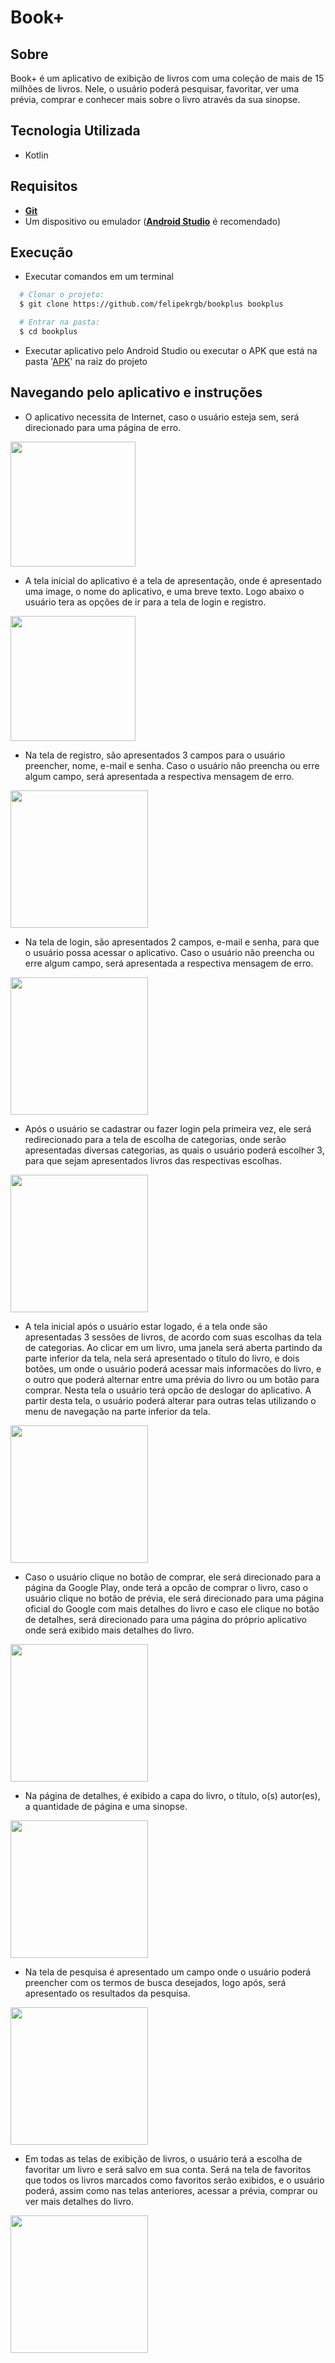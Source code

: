# Book+

## Sobre

Book+ é um aplicativo de exibição de livros com uma coleção de mais de 15 milhões de livros. Nele, o usuário poderá pesquisar, favoritar, ver uma prévia, comprar e conhecer mais sobre o livro através da sua sinopse.

## Tecnologia Utilizada

- Kotlin

## Requisitos

- [**Git**](https://git-scm.com/)
- Um dispositivo ou emulador ([**Android Studio**](https://developer.android.com/studio) é recomendado)

## Execução

- Executar comandos em um terminal

```bash
  # Clonar o projeto:
  $ git clone https://github.com/felipekrgb/bookplus bookplus

  # Entrar na pasta:
  $ cd bookplus
```

- Executar aplicativo pelo Android Studio ou executar o APK que está na pasta '[APK](https://github.com/felipekrgb/bookplus/tree/main/APK)' na raiz do projeto

## Navegando pelo aplicativo e instruções

- O aplicativo necessita de Internet, caso o usuário esteja sem, será direcionado para uma página de erro.
<img src="https://user-images.githubusercontent.com/62566091/134832355-a8f42f8e-95b1-410a-b9cc-b25e945c14cf.jpg" width=200/>

- A tela inicial do aplicativo é a tela de apresentação, onde é apresentado uma image, o nome do aplicativo, e uma breve texto. Logo abaixo o usuário tera as opções de ir para a tela de login e registro.
<img src="https://user-images.githubusercontent.com/62566091/134832401-47064f62-40eb-4a05-a880-9e01ea96d227.JPG" width=200/>

- Na tela de registro, são apresentados 3 campos para o usuário preencher, nome, e-mail e senha. Caso o usuário não preencha ou erre algum campo, será apresentada a respectiva mensagem de erro.
<img src="https://user-images.githubusercontent.com/62566091/134832459-6f7fa17d-355b-46ad-9c87-4b7473ebb4f8.JPG" width=220/>

- Na tela de login, são apresentados 2 campos, e-mail e senha, para que o usuário possa acessar o aplicativo. Caso o usuário não preencha ou erre algum campo, será apresentada a respectiva mensagem de erro.
<img src="https://user-images.githubusercontent.com/62566091/134832481-0dde7b20-f17d-478e-8baa-c544297ddde8.JPG" width=220/>

- Após o usuário se cadastrar ou fazer login pela primeira vez, ele será redirecionado para a tela de escolha de categorias, onde serão apresentadas diversas categorias, as quais o usuário poderá escolher 3, para que sejam apresentados livros das respectivas escolhas.
<img src="https://user-images.githubusercontent.com/62566091/134832512-3be68194-91ce-4e9d-8298-dd0bbe85a462.JPG" width=220/>

- A tela inicial após o usuário estar logado, é a tela onde são apresentadas 3 sessões de livros, de acordo com suas escolhas da tela de categorias. Ao clicar em um livro, uma janela será aberta partindo da parte inferior da tela, nela será apresentado o título do livro, e dois botões, um onde o usuário poderá acessar mais informacões do livro, e o outro que poderá alternar entre uma prévia do livro ou um botão para comprar. Nesta tela o usuário terá opcão de deslogar do aplicativo. A partir desta tela, o usuário poderá alterar para outras telas utilizando o menu de navegação na parte inferior da tela.
<img src="https://user-images.githubusercontent.com/62566091/134832526-fa1bfa43-6d76-4349-8834-665415c8b875.JPG" width=220/>

- Caso o usuário clique no botão de comprar, ele será direcionado para a página da Google Play, onde terá a opcão de comprar o livro, caso o usuário clique no botão de prévia, ele será direcionado para uma página oficial do Google com mais detalhes do livro e caso ele clique no botão de detalhes, será direcionado para uma página do próprio aplicativo onde será exibido mais detalhes do livro.
<img src="https://user-images.githubusercontent.com/62566091/134832555-bcc84d47-68be-480b-aff3-db7f5ce69f64.JPG" width=220/>

- Na página de detalhes, é exibido a capa do livro, o título, o(s) autor(es), a quantidade de página e uma sinopse.
<img src="https://user-images.githubusercontent.com/62566091/134833311-cd3e6979-bf17-4150-b593-1d45a2704625.jpg" width=220/>

- Na tela de pesquisa é apresentado um campo onde o usuário poderá preencher com os termos de busca desejados, logo após, será apresentado os resultados da pesquisa.
<img src="https://user-images.githubusercontent.com/62566091/134832671-a98c9e6f-25f0-4f2b-a5b0-58741840e34b.JPG" width=220/>

- Em todas as telas de exibição de livros, o usuário terá a escolha de favoritar um livro e será salvo em sua conta. Será na tela de favoritos que todos os livros marcados como favoritos serão exibidos, e o usuário poderá, assim como nas telas anteriores, acessar a prévia, comprar ou ver mais detalhes do livro.
<img src="https://user-images.githubusercontent.com/62566091/134832691-c8427315-1745-4689-b824-e1972511b803.JPG" width=220/>
